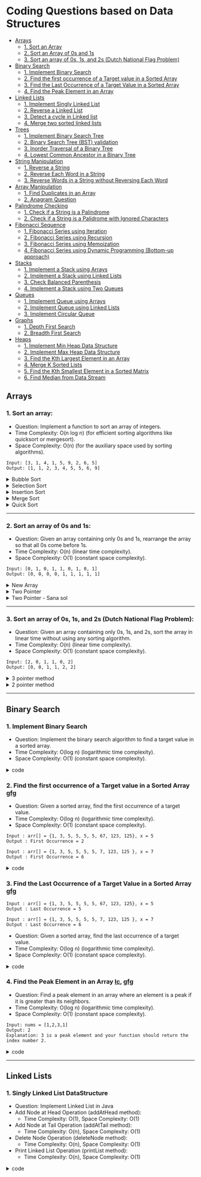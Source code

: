 # Coding Questions based on Data Structures

- [Arrays](#arrays)
  - [1. Sort an Array](#a1)
  - [2. Sort an Array of 0s and 1s](#a2)
  - [3. Sort an array of 0s, 1s, and 2s (Dutch National Flag Problem)](#a3)
- [Binary Search](#binary)
  - [1. Implement Binary Search](#b1)
  - [2. Find the first occurrence of a Target value in a Sorted Array](#b2)
  - [3. Find the Last Occurrence of a Target Value in a Sorted Array](#b3)
  - [4. Find the Peak Element in an Array](#b4)
- [Linked Lists](#linkedlists)
  - [1. Implement Singly Linked List](#l1) 
  - [2. Reverse a Linked List](#l2)
  - [3. Detect a cycle in Linked list](#l3)
  - [4. Merge two sorted linked lists](#l4)
- [Trees](#trees)
  - [1. Implement Binary Search Tree](#t1) 
  - [2. Binary Search Tree (BST) validation](#t2)
  - [3. Inorder Traversal of a Binary Tree](#t3)
  - [4. Lowest Common Ancestor in a Binary Tree](#t4)
- [String Manipulation](#stringm)
  - [1. Reverse a String](#sm1)
  - [2. Reverse Each Word in a String](#sm2)
  - [3. Reverse Words in a String without Reversing Each Word](#sm3)
- [Array Manipulation](#arraysm)
  - [1. Find Duplicates in an Array](#am1)
  - [2. Anagram Question](#am2)
- [Palindrome Checking](#palindrome)
  - [1. Check if a String is a Palindrome](#p1)
  - [2. Check if a String is a Palidrome with Ignored Characters](#p2)
- [Fibonacci Sequence](#fibonacci)
  - [1. Fibonacci Series using Iteration](#f1)
  - [2. Fibonacci Series using Recursion](#f2)
  - [3. Fibonacci Series using Memoization](#f3)
  - [4. Fibonacci Series using Dynamic Programming (Bottom-up approach)](#f4)
- [Stacks](#stacks)
  - [1. Implement a Stack using Arrays](#s1)
  - [2. Implement a Stack using Linked Lists](#s2)
  - [3. Check Balanced Parenthesis](#s3)
  - [4. Implement a Stack using Two Queues](#s4)
- [Queues](#queues)
  - [1. Implement Queue using Arrays](#q1)
  - [2. Implement Queue using Linked Lists](#q2)
  - [3. Implement Circular Queue](#q3)
- [Graphs](#graphs)
  - [1. Depth First Search](#g1)
  - [2. Breadth First Search](#g2)
- [Heaps](#heaps)
  - [1. Implement Min Heap Data Structure](#h1)
  - [2. Implement Max Heap Data Structure](#h2)
  - [3. Find the Kth Largest Element in an Array](#h3)
  - [4. Merge K Sorted Lists](#h4)
  - [5. Find the Kth Smallest Element in a Sorted Matrix](#h5)
  - [6. Find Median from Data Stream](#h6)

## Arrays <a id="arrays"></a>

### 1. Sort an array: <a id="a1"></a>

- Question: Implement a function to sort an array of integers.
- Time Complexity: O(n log n) (for efficient sorting algorithms like quicksort or mergesort).
- Space Complexity: O(n) (for the auxiliary space used by sorting algorithms).

```
Input: [3, 1, 4, 1, 5, 9, 2, 6, 5]
Output: [1, 1, 2, 3, 4, 5, 5, 6, 9]
```

<details>
<summary>Bubble Sort</summary>
<p>

<li> Time Complexity: O(n^2) (quadratic time complexity). </li>
<li> Space Complexity: O(1) (constant space complexity). </li>
  
```java
public class BubbleSort {
    public static void bubbleSort(int[] arr) {
        int n = arr.length;
        for (int i = 0; i < n - 1; i++) {
            for (int j = 0; j < n - i - 1; j++) {
                if (arr[j] > arr[j + 1]) {
                    // Swap arr[j] and arr[j + 1]
                    int temp = arr[j];
                    arr[j] = arr[j + 1];
                    arr[j + 1] = temp;
                }
            }
        }
    }

    public static void main(String[] args) {
        int[] arr = {64, 34, 25, 12, 22, 11, 90};
        bubbleSort(arr);
        for (int i : arr) {
            System.out.print(i + " "); // Output: 11 12 22 25 34 64 90
        }
    }
}


  
```
</p>
</details>

<details>
<summary>Selection Sort</summary>
<p>
- Time Complexity: O(n^2) (quadratic time complexity).
- Space Complexity: O(1) (constant space complexity).

  
```java
public class SelectionSort {
    public static void selectionSort(int[] arr) {
        int n = arr.length;
        for (int i = 0; i < n - 1; i++) {
            int minIdx = i;
            for (int j = i + 1; j < n; j++) {
                if (arr[j] < arr[minIdx]) {
                    minIdx = j;
                }
            }
            // Swap arr[minIdx] and arr[i]
            int temp = arr[minIdx];
            arr[minIdx] = arr[i];
            arr[i] = temp;
        }
    }

    public static void main(String[] args) {
        int[] arr = {64, 34, 25, 12, 22, 11, 90};
        selectionSort(arr);
        for (int i : arr) {
            System.out.print(i + " "); // Output: 11 12 22 25 34 64 90
        }
    }
}

```
</p>
</details>

<details>
<summary>Insertion Sort</summary>
<p>
- Time Complexity: O(n^2) (quadratic time complexity).
- Space Complexity: O(1) (constant space complexity).

```java
public class InsertionSort {
    public static void insertionSort(int[] arr) {
        int n = arr.length;
        for (int i = 1; i < n; i++) {
            int key = arr[i];
            int j = i - 1;
            while (j >= 0 && arr[j] > key) {
                arr[j + 1] = arr[j];
                j = j - 1;
            }
            arr[j + 1] = key;
        }
    }

    public static void main(String[] args) {
        int[] arr = {64, 34, 25, 12, 22, 11, 90};
        insertionSort(arr);
        for (int i : arr) {
            System.out.print(i + " "); // Output: 11 12 22 25 34 64 90
        }
    }
}

```

</p>
</details>

<details>
<summary>Merge Sort</summary>
<p>
- Time Complexity: O(n log n) (logarithmic time complexity).
- Space Complexity: O(n) (linear space complexity).

```java
public class MergeSort {
    public static void mergeSort(int[] arr) {
        if (arr.length < 2) return;
        int mid = arr.length / 2;
        int[] left = new int[mid];
        int[] right = new int[arr.length - mid];

        for (int i = 0; i < mid; i++) {
            left[i] = arr[i];
        }
        for (int i = mid; i < arr.length; i++) {
            right[i - mid] = arr[i];
        }

        mergeSort(left);
        mergeSort(right);
        merge(arr, left, right);
    }

    public static void merge(int[] arr, int[] left, int[] right) {
        int i = 0, j = 0, k = 0;
        while (i < left.length && j < right.length) {
            if (left[i] <= right[j]) {
                arr[k++] = left[i++];
            } else {
                arr[k++] = right[j++];
            }
        }
        while (i < left.length) {
            arr[k++] = left[i++];
        }
        while (j < right.length) {
            arr[k++] = right[j++];
        }
    }

    public static void main(String[] args) {
        int[] arr = {64, 34, 25, 12, 22, 11, 90};
        mergeSort(arr);
        for (int i : arr) {
            System.out.print(i + " "); // Output: 11 12 22 25 34 64 90
        }
    }
}


```

</p>
</details>

<details>
<summary>Quick Sort</summary>
<p>

- Time Complexity: O(n log n) on average, O(n^2) in the worst case.
- Space Complexity: O(log n) on average due to recursion stack
  
```java
public class QuickSort {
    public static void quickSort(int[] arr, int low, int high) {
        if (low < high) {
            int pi = partition(arr, low, high);
            quickSort(arr, low, pi - 1);
            quickSort(arr, pi + 1, high);
        }
    }

    public static int partition(int[] arr, int low, int high) {
        int pivot = arr[high];
        int i = (low - 1);
        for (int j = low; j < high; j++) {
            if (arr[j] <= pivot) {
                i++;
                int temp = arr[i];
                arr[i] = arr[j];
                arr[j] = temp;
            }
        }
        int temp = arr[i + 1];
        arr[i + 1] = arr[high];
        arr[high] = temp;
        return i + 1;
    }

    public static void main(String[] args) {
        int[] arr = {64, 34, 25, 12, 22, 11, 90};
        quickSort(arr, 0, arr.length - 1);
        for (int i : arr) {
            System.out.print(i + " "); // Output: 11 12 22 25 34 64 90
        }
    }
}

```
</p>
</details>

---

### 2. Sort an array of 0s and 1s: <a id="a2"></a>

- Question: Given an array containing only 0s and 1s, rearrange the array so that all 0s come before 1s.
- Time Complexity: O(n) (linear time complexity).
- Space Complexity: O(1) (constant space complexity).

```
Input: [0, 1, 0, 1, 1, 0, 1, 0, 1]
Output: [0, 0, 0, 0, 1, 1, 1, 1, 1]
```

<details>
<summary>New Array</summary>
<p>

```java
public class Main {
    public static void main(String[] args) {
        int[] arr = {1, 0, 1, 0, 1, 0, 0, 1};
        int[] rearrangedArr = rearrangeWithNewArray(arr);
        for (int num : rearrangedArr) {
            System.out.print(num + " ");
        }
    }

    public static int[] rearrangeWithNewArray(int[] arr) {
        int[] result = new int[arr.length];
        int index = 0;
        // First, add all 0s to the new array
        for (int num : arr) {
            if (num == 0) {
                result[index++] = 0;
            }
        }
        // Then, add all 1s to the new array
        for (int num : arr) {
            if (num == 1) {
                result[index++] = 1;
            }
        }
        return result;
    }
}

```
</p>
</details>

<details>
<summary>Two Pointer</summary>
<p>
  
```java
public class Main {
    public static void main(String[] args) {
        int[] arr = {1, 0, 1, 0, 1, 0, 0, 1};
        rearrangeWithTwoPointers(arr);
        for (int num : arr) {
            System.out.print(num + " ");
        }
    }

    public static void rearrangeWithTwoPointers(int[] arr) {
        int left = 0;
        int right = arr.length - 1;
        while (left < right) {
            // Move left pointer until it encounters 1
            while (arr[left] == 0 && left < right) {
                left++;
            }
            // Move right pointer until it encounters 0
            while (arr[right] == 1 && left < right) {
                right--;
            }
            // Swap 0 at left pointer with 1 at right pointer
            if (left < right) {
                arr[left++] = 0;
                arr[right--] = 1;
            }
        }
    }
}


```
</p>
</details>

<details>
<summary>Two Pointer - Sana sol</summary>
<p>

```java
class Solution {
    void segregate0and1(int[] arr, int n) {
        // code here
        int left = 0, right = arr.length - 1;
        
        while (left < right) {
            if (arr[left] == 1 && arr[right] == 0) {
                int tmp = arr[left];
                arr[left] = arr[right];
                arr[right] = tmp;
            }
            if (arr[left] == 0) {
                left++;
            }
            if (arr[right] == 1) {
                right--;
            }
        }
    }

}
```

</p>
</details>

--- 
### 3. Sort an array of 0s, 1s, and 2s (Dutch National Flag Problem): <a id="a3"></a>

- Question: Given an array containing only 0s, 1s, and 2s, sort the array in linear time without using any sorting algorithm.
- Time Complexity: O(n) (linear time complexity).
- Space Complexity: O(1) (constant space complexity).

```
Input: [2, 0, 1, 1, 0, 2]
Output: [0, 0, 1, 1, 2, 2]

```

<details>
<summary>3 pointer method</summary>
<p>

```java
public class SortColors {
    public static void sortColors(int[] nums) {
        int low = 0;
        int mid = 0, temp = 0;
        int high = nums.length - 1;

        // Iterate till all the elements are sorted
        while (mid <= high) {
            switch (a[mid]) {
                // If the element is 0
                case 0: {
                    temp = a[low];
                    a[low] = a[mid];
                    a[mid] = temp;
                    low++;
                    mid++;
                    break;
                }
                // If the element is 1
                case 1:
                    mid++;
                    break;
                // If the element is 2
                case 2: {
                    temp = a[mid];
                    a[mid] = a[high];
                    a[high] = temp;
                    high--;
                    break;
                }
            }
        }
       
    }
    
    public static void main(String[] args) {
        int[] nums = {2, 0, 1, 1, 0, 2};
        System.out.println("Original array: " + Arrays.toString(nums));
        sortColors(nums);
        System.out.println("Sorted array: " + Arrays.toString(nums));
    }
}

```

</p>
</details>


<details>
<summary>2 pointer method</summary>
<p>

```java
public class SortColors {
    public static void sortColors(int[] nums) {
       int low = 0;
        int high = nums.length - 1;
 
        for (int i = 0; i < n && i <= high;) {
            // Current element is 0
            if (arr[i] == 0) {
                swap(arr, low, i);
                low++;
                i++;
            }
            // Current element is 2
            else if (arr[i] == 2) {
                swap(arr, i, high);
                high--;
            }
            // Current element is 1
            else {
                i++;
            }
        }
    }
    
    private static void swap(int[] nums, int i, int j) {
        int temp = nums[i];
        nums[i] = nums[j];
        nums[j] = temp;
    }

    public static void main(String[] args) {
        int[] nums = {2, 0, 1, 1, 0, 2};
        System.out.println("Original array: " + Arrays.toString(nums));
        sortColors(nums);
        System.out.println("Sorted array: " + Arrays.toString(nums));
    }
}

```

</p>
</details>


---

## Binary Search <a id="binary"></a>

### 1. Implement Binary Search <a id="b1"></a>

- Question: Implement the binary search algorithm to find a target value in a sorted array.
- Time Complexity: O(log n) (logarithmic time complexity).
- Space Complexity: O(1) (constant space complexity).

<details>
<summary>code</summary>
<p>

```java
public class BinarySearch {
    public static int binarySearch(int[] nums, int target) {
        int left = 0, right = nums.length - 1;
        while (left <= right) {
            int mid = left + (right - left) / 2;
            if (nums[mid] == target) {
                return mid;
            } else if (nums[mid] < target) {
                left = mid + 1;
            } else {
                right = mid - 1;
            }
        }
        return -1; // Target not found
    }

    public static void main(String[] args) {
        int[] nums = {1, 2, 3, 4, 5, 6, 7, 8, 9, 10};
        int target = 5;
        System.out.println(binarySearch(nums, target)); // Output: 4
    }
}

```

</p>
</details>


### 2. Find the first occurrence of a Target value in a Sorted Array <a id="b2"></a> [gfg](https://www.geeksforgeeks.org/problems/find-first-and-last-occurrence-of-x0849/1)

- Question: Given a sorted array, find the first occurrence of a target value.
- Time Complexity: O(log n) (logarithmic time complexity).
- Space Complexity: O(1) (constant space complexity).

```
Input : arr[] = {1, 3, 5, 5, 5, 5, 67, 123, 125}, x = 5
Output : First Occurrence = 2

Input : arr[] = {1, 3, 5, 5, 5, 5, 7, 123, 125 }, x = 7
Output : First Occurrence = 6
```

<details>
<summary>code</summary>
<p>

```java
public class FirstOccurrenceBinarySearch {
    public static int findFirstOccurrence(int[] nums, int target) {
        int left = 0, right = nums.length - 1;
        int result = -1;
        while (left <= right) {
            int mid = left + (right - left) / 2;
            if (nums[mid] == target) {
                result = mid;
                right = mid - 1; // Continue searching in the left half
            } else if (nums[mid] < target) {
                left = mid + 1;
            } else {
                right = mid - 1;
            }
        }
        return result;
    }

    public static void main(String[] args) {
        int[] nums = {1, 2, 2, 2, 3, 4, 5};
        int target = 2;
        System.out.println(findFirstOccurrence(nums, target)); // Output: 1
    }
}

```

</p>
</details>

### 3. Find the Last Occurrence of a Target Value in a Sorted Array <a id="b3"></a> [gfg](https://www.geeksforgeeks.org/problems/find-first-and-last-occurrence-of-x0849/1)

```
Input : arr[] = {1, 3, 5, 5, 5, 5, 67, 123, 125}, x = 5
Output : Last Occurrence = 5

Input : arr[] = {1, 3, 5, 5, 5, 5, 7, 123, 125 }, x = 7
Output : Last Occurrence = 6
```

- Question: Given a sorted array, find the last occurrence of a target value.
- Time Complexity: O(log n) (logarithmic time complexity).
- Space Complexity: O(1) (constant space complexity).

<details>
<summary>code</summary>
<p>

```java
public class LastOccurrenceBinarySearch {
    public static int findLastOccurrence(int[] nums, int target) {
        int left = 0, right = nums.length - 1;
        int result = -1;
        while (left <= right) {
            int mid = left + (right - left) / 2;
            if (nums[mid] == target) {
                result = mid;
                left = mid + 1; // Continue searching in the right half
            } else if (nums[mid] < target) {
                left = mid + 1;
            } else {
                right = mid - 1;
            }
        }
        return result;
    }

    public static void main(String[] args) {
        int[] nums = {1, 2, 2, 2, 3, 4, 5};
        int target = 2;
        System.out.println(findLastOccurrence(nums, target)); // Output: 3
    }
}

```

</p>
</details>

### 4. Find the Peak Element in an Array <a id="b4"></a> [lc](https://leetcode.com/problems/find-peak-element/description/), [gfg](https://www.geeksforgeeks.org/problems/peak-element/1)

- Question: Find a peak element in an array where an element is a peak if it is greater than its neighbors.
- Time Complexity: O(log n) (logarithmic time complexity).
- Space Complexity: O(1) (constant space complexity).

```
Input: nums = [1,2,3,1]
Output: 2
Explanation: 3 is a peak element and your function should return the index number 2.
```

<details>
<summary>code</summary>
<p>

```java
public class PeakElementBinarySearch {
    public static int findPeakElement(int[] nums) {
        int left = 0, right = nums.length - 1;
        while (left < right) {
            int mid = left + (right - left) / 2;
            if (nums[mid] < nums[mid + 1]) {
                left = mid + 1;
            } else {
                right = mid;
            }
        }
        return left;
    }

    public static void main(String[] args) {
        int[] nums = {1, 2, 3, 1};
        System.out.println(findPeakElement(nums)); // Output: 2 (index of peak element 3)
    }
}

```

</p>
</details>

---
## Linked Lists <a id="linkedlists"></a>

### 1. Singly Linked List DataStructure <a id="l1"></a>

- Question: Implement Linked List in Java
- Add Node at Head Operation (addAtHead method):
  - Time Complexity: O(1), Space Complexity: O(1)
- Add Node at Tail Operation (addAtTail method):
  - Time Complexity: O(n), Space Complexity: O(1)
- Delete Node Operation (deleteNode method):
  - Time Complexity: O(n), Space Complexity: O(1)
- Print Linked List Operation (printList method):
  - Time Complexity: O(n), Space Complexity: O(1)

<details>
<summary>code</summary>
<p>

```java
class ListNode {
    int val;
    ListNode next;

    public ListNode(int val) {
        this.val = val;
        this.next = null;
    }
}

public class LinkedList {
    private ListNode head;

    public LinkedList() {
        this.head = null;
    }

    public void addAtHead(int val) {
        ListNode newNode = new ListNode(val);
        newNode.next = head;
        head = newNode;
    }

    public void addAtTail(int val) {
        ListNode newNode = new ListNode(val);
        if (head == null) {
            head = newNode;
            return;
        }
        ListNode current = head;
        while (current.next != null) {
            current = current.next;
        }
        current.next = newNode;
    }

    public void deleteNode(int val) {
        if (head == null) {
            return;
        }
        if (head.val == val) {
            head = head.next;
            return;
        }
        ListNode prev = null;
        ListNode current = head;
        while (current != null && current.val != val) {
            prev = current;
            current = current.next;
        }
        if (current != null) {
            prev.next = current.next;
        }
    }

    public void printList() {
        ListNode current = head;
        while (current != null) {
            System.out.print(current.val + " ");
            current = current.next;
        }
        System.out.println();
    }

    public static void main(String[] args) {
        LinkedList linkedList = new LinkedList();
        linkedList.addAtHead(1);
        linkedList.addAtTail(2);
        linkedList.addAtTail(3);
        linkedList.addAtTail(4);
        linkedList.printList(); // Output: 1 2 3 4
        linkedList.deleteNode(3);
        linkedList.printList(); // Output: 1 2 4
    }
}

```

### 2. Reverse a linked list: <a id="l2"></a> [gfg](https://www.geeksforgeeks.org/problems/reverse-a-linked-list/1), [lc](https://leetcode.com/problems/reverse-linked-list/)

- Question: Implement a function to reverse a singly linked list.
- Time Complexity: O(n) (linear time complexity).
- Space Complexity: O(1) (constant space complexity).

```
Original linked list:
1 2 3 4 5 
Reversed linked list:
5 4 3 2 1 
```

<details>
<summary>code</summary>
<p>

```java
class ListNode {
    int val;
    ListNode next;
    
    ListNode(int val) {
        this.val = val;
    }
}

public class ReverseLinkedList {
    public static ListNode reverseList(ListNode head) {
        ListNode prev = null;
        ListNode current = head;
        
        while (current != null) {
            ListNode nextTemp = current.next;
            current.next = prev;
            prev = current;
            current = nextTemp;
        }
        
        return prev;
    }

    public static void main(String[] args) {
        // Create a sample linked list: 1 -> 2 -> 3 -> 4 -> 5
        ListNode head = new ListNode(1);
        head.next = new ListNode(2);
        head.next.next = new ListNode(3);
        head.next.next.next = new ListNode(4);
        head.next.next.next.next = new ListNode(5);
        
        System.out.println("Original linked list:");
        printList(head);
        
        ListNode reversedHead = reverseList(head);
        
        System.out.println("Reversed linked list:");
        printList(reversedHead);
    }
    
    public static void printList(ListNode head) {
        ListNode current = head;
        while (current != null) {
            System.out.print(current.val + " ");
            current = current.next;
        }
        System.out.println();
    }
}

```

</p>
</details>

---
### 3. Detect a cycle in a linked list: <a id="l3"></a>

- Question: Write a function to detect if a linked list contains a cycle.
- Time Complexity: O(n) (linear time complexity).
- Space Complexity: O(1) (constant space complexity).

```
Input:
N = 3
value[] = {1,3,4}
x(position at which tail is connected) = 2
Output: True
Explanation: In above test case N = 3. The linked list with nodes N = 3 is given. Then value of x=2 is given which means last node is connected with xth
node of linked list. Therefore, there exists a loop.
```

<details>
<summary>Floyd's Tortoise and Hare</summary>
<p>

```java
class ListNode {
    int val;
    ListNode next;
    
    ListNode(int val) {
        this.val = val;
    }
}

public class LinkedListCycle {
    public static boolean hasCycle(ListNode head) {
        if (head == null || head.next == null) {
            return false; // Empty or single-node list cannot have a cycle
        }
        
        ListNode slow = head;
        ListNode fast = head.next;
        
        while (slow != fast) {
            if (fast == null || fast.next == null) {
                return false; // Reached end of list, no cycle
            }
            slow = slow.next; // Move slow pointer by one step
            fast = fast.next.next; // Move fast pointer by two steps
        }
        
        return true; // Fast and slow pointers meet, indicating a cycle
    }

    public static void main(String[] args) {
        // Create a sample linked list with a cycle: 1 -> 2 -> 3 -> 4 -> 5 -> 2 (cycle)
        ListNode head = new ListNode(1);
        head.next = new ListNode(2);
        head.next.next = new ListNode(3);
        head.next.next.next = new ListNode(4);
        head.next.next.next.next = new ListNode(5);
        head.next.next.next.next.next = head.next; // Create cycle
        
        System.out.println("Does the linked list contain a cycle? " + hasCycle(head));
    }
}

```

</p>
</details>

--- 
### 4. Merge two sorted linked lists: <a id="l4"></a>

- Question: Given two sorted linked lists, merge them into a single sorted linked list.
- Time Complexity: O(n + m) where n and m are the lengths of the two linked lists.
- Space Complexity: O(1) (constant space complexity).

<details>
<summary>code</summary>
<p>

```java
class ListNode {
    int val;
    ListNode next;
    
    ListNode(int val) {
        this.val = val;
    }
}

public class MergeSortedLinkedLists {
    public static ListNode mergeTwoLists(ListNode l1, ListNode l2) {
        // Dummy node to serve as the head of the merged list
        ListNode dummy = new ListNode(-1);
        ListNode current = dummy;
        
        // Traverse both lists and compare their values
        while (l1 != null && l2 != null) {
            if (l1.val <= l2.val) {
                current.next = l1; // Link current to l1
                l1 = l1.next; // Move l1 to the next node
            } else {
                current.next = l2; // Link current to l2
                l2 = l2.next; // Move l2 to the next node
            }
            current = current.next; // Move current to the next node
        }
        
        // Append the remaining nodes of l1 or l2 (if any) to the merged list
        current.next = (l1 != null) ? l1 : l2;
        
        return dummy.next; // Return the head of the merged list (excluding the dummy node)
    }

    public static void main(String[] args) {
        // Create two sorted linked lists: 1 -> 2 -> 4 and 1 -> 3 -> 4
        ListNode l1 = new ListNode(1);
        l1.next = new ListNode(2);
        l1.next.next = new ListNode(4);
        
        ListNode l2 = new ListNode(1);
        l2.next = new ListNode(3);
        l2.next.next = new ListNode(4);
        
        System.out.println("Merged sorted linked list:");
        printList(mergeTwoLists(l1, l2));
    }
    
    public static void printList(ListNode head) {
        ListNode current = head;
        while (current != null) {
            System.out.print(current.val + " ");
            current = current.next;
        }
        System.out.println();
    }
}

```

</p>
</details>

---
## Trees <a id="trees"></a>

### 1. Implement a Binary Search Tree <a id="t1"></a>

- Question: Implement a Binary Search Tree
- Insert Operation:
  - Time Complexity: O(h), where h is the height of the tree. In the worst case, it can be O(n) for a skewed tree.
  - Space Complexity: O(1)
- Search Operation:
  - Time Complexity: O(h), where h is the height of the tree.
  - Space Complexity: O(1)
- Inorder Traversal (or any other traversal):
  - Time Complexity: O(n), where n is the number of nodes in the tree.
  - Space Complexity: O(h), where h is the height of the tree (space complexity due to recursive function calls).
- Delete Operation:
  - Time Complexity: O(h), where h is the height of the tree.
  - Space Complexity: O(1)

<details>
<summary>code</summary>
<p>

```java
class TreeNode {
    int val;
    TreeNode left;
    TreeNode right;

    public TreeNode(int val) {
        this.val = val;
        this.left = null;
        this.right = null;
    }
}

public class BinarySearchTree {
    private TreeNode root;

    public BinarySearchTree() {
        this.root = null;
    }

    public void insert(int val) {
        root = insertRecursive(root, val);
    }

    private TreeNode insertRecursive(TreeNode root, int val) {
        if (root == null) {
            root = new TreeNode(val);
            return root;
        }
        if (val < root.val) {
            root.left = insertRecursive(root.left, val);
        } else if (val > root.val) {
            root.right = insertRecursive(root.right, val);
        }
        return root;
    }

    public boolean search(int val) {
        return searchRecursive(root, val);
    }

    private boolean searchRecursive(TreeNode root, int val) {
        if (root == null) {
            return false;
        }
        if (val == root.val) {
            return true;
        }
        if (val < root.val) {
            return searchRecursive(root.left, val);
        }
        return searchRecursive(root.right, val);
    }

    public void inorder() {
        inorderRecursive(root);
    }

    private void inorderRecursive(TreeNode root) {
        if (root != null) {
            inorderRecursive(root.left);
            System.out.print(root.val + " ");
            inorderRecursive(root.right);
        }
    }

    public void delete(int val) {
        root = deleteRecursive(root, val);
    }

    private TreeNode deleteRecursive(TreeNode root, int val) {
        if (root == null) {
            return root;
        }
        if (val < root.val) {
            root.left = deleteRecursive(root.left, val);
        } else if (val > root.val) {
            root.right = deleteRecursive(root.right, val);
        } else {
            if (root.left == null) {
                return root.right;
            } else if (root.right == null) {
                return root.left;
            }
            root.val = findMin(root.right);
            root.right = deleteRecursive(root.right, root.val);
        }
        return root;
    }

    private int findMin(TreeNode root) {
        int minVal = root.val;
        while (root.left != null) {
            minVal = root.left.val;
            root = root.left;
        }
        return minVal;
    }

    public static void main(String[] args) {
        BinarySearchTree bst = new BinarySearchTree();
        bst.insert(8);
        bst.insert(3);
        bst.insert(10);
        bst.insert(1);
        bst.insert(6);
        bst.insert(4);
        bst.insert(7);
        bst.insert(14);
        bst.insert(13);

        System.out.println("Inorder traversal:");
        bst.inorder(); // Output: 1 3 4 6 7 8 10 13 14

        System.out.println("\nSearch 6: " + bst.search(6)); // Output: true
        System.out.println("Search 11: " + bst.search(11)); // Output: false

        bst.delete(3);
        System.out.println("\nInorder traversal after deleting 3:");
        bst.inorder(); // Output: 1 4 6 7 8 10 13 14
    }
}

```

</p>
</details>

### 2. Binary Search Tree (BST) validation: <a id="t2"></a>

- Question: Write a function to determine if a binary tree is a valid binary search tree.
- Time Complexity: O(n) (linear time complexity where n is the number of nodes in the tree).
- Space Complexity: O(h) where h is the height of the tree (space complexity due to recursion).

<details>
<summary>code</summary>
<p>

```java
class TreeNode {
    int val;
    TreeNode left;
    TreeNode right;
    
    TreeNode(int val) {
        this.val = val;
    }
}

public class ValidateBinarySearchTree {
    public static boolean isValidBST(TreeNode root) {
        return isValidBST(root, null, null);
    }
    
    private static boolean isValidBST(TreeNode node, Integer min, Integer max) {
        // Base case: an empty tree is a valid BST
        if (node == null) {
            return true;
        }
        
        // Check if the current node's value is within the valid range
        if ((min != null && node.val <= min) || (max != null && node.val >= max)) {
            return false;
        }
        
        // Recursively check the left and right subtrees with updated range constraints
        return isValidBST(node.left, min, node.val) && isValidBST(node.right, node.val, max);
    }

    public static void main(String[] args) {
        // Example 1: [2,1,3]
        TreeNode root1 = new TreeNode(2);
        root1.left = new TreeNode(1);
        root1.right = new TreeNode(3);
        System.out.println("Is the binary tree valid BST? " + isValidBST(root1)); // Output: true
        
        // Example 2: [5,1,4,null,null,3,6]
        TreeNode root2 = new TreeNode(5);
        root2.left = new TreeNode(1);
        root2.right = new TreeNode(4);
        root2.right.left = new TreeNode(3);
        root2.right.right = new TreeNode(6);
        System.out.println("Is the binary tree valid BST? " + isValidBST(root2)); // Output: false
    }
}

```

</p>
</details>

---
### 3. Inorder Traversal of a Binary Tree: <a id="t3"></a>

- Question: Implement an inorder traversal of a binary tree (recursive or iterative).
- Time Complexity: O(n) (linear time complexity where n is the number of nodes in the tree).
- Space Complexity: O(h) where h is the height of the tree (space complexity due to recursion or stack space in the iterative approach).

<details>
<summary>Recursive</summary>
<p>

```java
class TreeNode {
    int val;
    TreeNode left;
    TreeNode right;
    
    TreeNode(int val) {
        this.val = val;
    }
}

public class InorderTraversal {
    public static void inorderTraversalRecursive(TreeNode root) {
        if (root == null) {
            return;
        }
        inorderTraversalRecursive(root.left); // Traverse left subtree
        System.out.print(root.val + " "); // Visit current node
        inorderTraversalRecursive(root.right); // Traverse right subtree
    }

    public static void main(String[] args) {
        // Example: [1,null,2,3]
        TreeNode root = new TreeNode(1);
        root.right = new TreeNode(2);
        root.right.left = new TreeNode(3);
        
        System.out.println("Inorder traversal (recursive):");
        inorderTraversalRecursive(root); // Output: 1 3 2
    }
}

```

</p>
</details>

<details>
<summary>Iterative</summary>
<p>

```java
import java.util.Stack;

class TreeNode {
    int val;
    TreeNode left;
    TreeNode right;
    
    TreeNode(int val) {
        this.val = val;
    }
}

public class InorderTraversal {
    public static void inorderTraversalIterative(TreeNode root) {
        if (root == null) {
            return;
        }
        Stack<TreeNode> stack = new Stack<>();
        TreeNode current = root;
        while (current != null || !stack.isEmpty()) {
            // Traverse left subtree and push nodes onto the stack
            while (current != null) {
                stack.push(current);
                current = current.left;
            }
            // Visit the top node and move to its right subtree
            current = stack.pop();
            System.out.print(current.val + " ");
            current = current.right;
        }
    }

    public static void main(String[] args) {
        // Example: [1,null,2,3]
        TreeNode root = new TreeNode(1);
        root.right = new TreeNode(2);
        root.right.left = new TreeNode(3);
        
        System.out.println("Inorder traversal (iterative):");
        inorderTraversalIterative(root); // Output: 1 3 2
    }
}

```

</p>
</details>

---
### 4. Lowest Common Ancestor in a Binary Tree: <a id="t4"></a>

- Question: Given a binary tree, find the lowest common ancestor of two given nodes in the tree.
- Time Complexity: O(n) (linear time complexity where n is the number of nodes in the tree).
- Space Complexity: O(h) where h is the height of the tree (space complexity due to recursion).

```
Input : binary tree: [3,5,1,6,2,0,8,null,null,7,4]
Output : Lowest common ancestor of nodes 5 and 1 is: 3

```

<details>
<summary>code</summary>
<p>

```java
class TreeNode {
    int val;
    TreeNode left;
    TreeNode right;

    TreeNode(int val) {
        this.val = val;
    }
}

public class LowestCommonAncestor {
    public static TreeNode lowestCommonAncestor(TreeNode root, TreeNode p, TreeNode q) {
        if (root == null || root == p || root == q) {
            return root;
        }

        // Recursively search for the LCA in the left and right subtrees
        TreeNode leftLCA = lowestCommonAncestor(root.left, p, q);
        TreeNode rightLCA = lowestCommonAncestor(root.right, p, q);

        // If both nodes are found in different subtrees, the current root is the LCA
        if (leftLCA != null && rightLCA != null) {
            return root;
        }

        // If one node is found, return it (to propagate the LCA upwards)
        return (leftLCA != null) ? leftLCA : rightLCA;
    }

    public static void main(String[] args) {
        // Example binary tree: [3,5,1,6,2,0,8,null,null,7,4]
        TreeNode root = new TreeNode(3);
        root.left = new TreeNode(5);
        root.right = new TreeNode(1);
        root.left.left = new TreeNode(6);
        root.left.right = new TreeNode(2);
        root.right.left = new TreeNode(0);
        root.right.right = new TreeNode(8);
        root.left.right.left = new TreeNode(7);
        root.left.right.right = new TreeNode(4);

        TreeNode p = root.left;
        TreeNode q = root.right;

        TreeNode lca = lowestCommonAncestor(root, p, q);
        System.out.println("Lowest common ancestor of nodes " + p.val + " and " + q.val + " is: " + lca.val);
    }
}

```

</p>
</details>

---
## String Manipulation <a id="stringm"></a>

### 1. Reverse a String: <a id="sm1"></a>

- Question: Implement a function to reverse a given string.
- Time Complexity: O(n) (linear time complexity).
- Space Complexity: O(1) (constant space complexity).

- [Gfg article](https://www.geeksforgeeks.org/reverse-a-string-in-java/), [String vs StringBuffer vs String Builder](https://www.geeksforgeeks.org/string-vs-stringbuilder-vs-stringbuffer-in-java/)

- Objects of String are immutable.
- String class in Java does not have reverse() method, however, the StringBuilder class has built-in reverse() method.
- StringBuilder class do not have toCharArray() method, while String class does have toCharArray() method.

```
Input : Hello, World!
Output : !dlroW ,olleH
```

<details>
<summary>Brute Force with <code>String</code></summary>
<p>

```java
public class ReverseString {

    public static String reverseStringBruteForce(String s) {
        String reversed = "";
        for (int i = s.length() - 1; i >= 0; i--) {
            reversed += s.charAt(i);
        }
        return reversed;
    }

    public static void main(String[] args) {
        String inputString = "Hello, World!";
        System.out.println("Original String: " + inputString);
        System.out.println("Reversed String (Brute Force): " + reverseStringBruteForce(inputString));
    }
}
```
</p>
</details>

<details>
<summary>Two pointer - swap characters</summary>
<p>

```java
public class ReverseString {

    public static String reverseStringEfficient(String s) {
        char[] charArray = s.toCharArray();
        int left = 0;
        int right = charArray.length - 1;
        while (left < right) {
            char temp = charArray[left];
            charArray[left] = charArray[right];
            charArray[right] = temp;
            left++;
            right--;
        }
        return new String(charArray);
    }

    public static void main(String[] args) {
        String inputString = "Hello, World!";
        System.out.println("Original String: " + inputString);
        System.out.println("Reversed String (Efficient): " + reverseStringEfficient(inputString));
    }
}

```
</p>
</details>

<details>
<summary>using String Builder</summary>
<p>

```java
public class ReverseString {

    public static String reverseStringBruteForce(String s) {
        StringBuilder reversed = new StringBuilder();
        for (int i = s.length() - 1; i >= 0; i--) {
            reversed.append(s.charAt(i));
        }
        return reversed.toString();
    }

    public static void main(String[] args) {
        String inputString = "Hello, World!";
        System.out.println("Original String: " + inputString);
        System.out.println("Reversed String (Brute Force): " + reverseStringBruteForce(inputString));
    }
}

```

</p>
</details>

---

### 2. Reverse Each Word in a String: <a id="sm2"></a>

- Question: Given a string, reverse each word in the string while maintaining the order of words.
- Time Complexity: O(n) (linear time complexity).
- Space Complexity: O(n) (where n is the length of the string).
```
Input: s = "Let's take LeetCode contest"
Output: "s'teL ekat edoCteeL tsetnoc"
```

<details>
<summary>using reverseString (2 pointer) and string nuilder</summary>
<p>

```java
public class ReverseWords {
    public static String reverseString(String s) {
        char[] charArray = s.toCharArray();
        int left = 0;
        int right = charArray.length - 1;
        while (left < right) {
            char temp = charArray[left];
            charArray[left] = charArray[right];
            charArray[right] = temp;
            left++;
            right--;
        }
        return new String(charArray);
    }

    public static String reverseWords(String s) {
        String[] words = s.split(" "); // Split the string into words
        StringBuilder reversedString = new StringBuilder();
        for (String word : words) {
            // Reverse each word and append to the result string
            reversedString.append(reverseString(word)).append(" ");
        }
        return reversedString.toString().trim(); // Trim trailing space and return
    }

    public static void main(String[] args) {
        String s = "Let's take LeetCode contest";
        System.out.println("Original string: " + s);
        System.out.println("Reversed string: " + reverseWords(s)); // Output: "s'teL ekat edoCteeL tsetnoc"
    }
}

```

</p>
</details>

---
### 3. Reverse Words in a String Without Reversing Each Word: <a id="sm3"></a>

- Question: Reverse the order of words in a string without reversing each word individually.
- Time Complexity: O(n) (linear time complexity).
- Space Complexity: O(n) (where n is the length of the string).

```
Input: s = "the sky is blue"
Output: "blue is sky the"
```

<details>
<summary>code</summary>
<p>

```java
public class ReverseWordsInString {
    public static String reverseWords(String s) {
        StringBuilder reversedString = new StringBuilder();
        int end = s.length();

        for (int i = s.length() - 1; i >= 0; i--) {
            if (s.charAt(i) == ' ') {
                // Found a space, append the word
                reversedString.append(s.substring(i + 1, end)).append(" ");
                // Move the end pointer to the beginning of the current word
                end = i;
            }
        }

        // Append the first word
        reversedString.append(s.substring(0, end));

        return reversedString.toString();
    }

    public static void main(String[] args) {
        String s = "the sky is blue";
        System.out.println("Input: " + s);
        System.out.println("Output: " + reverseWords(s));
    }
}

```
</p>
</details>

---
## Array Manipulation <a id="arraysm"></a>

### 1. Find Duplicates in an Array: <a id="am1"></a>

- Question: Given an array of integers where each integer appears twice except for one, find the element that appears only once.
- Time Complexity: O(n) (linear time complexity).
- Space Complexity: O(1) (constant space complexity) for XOR and O(n) using HashSet.

<details>
<summary>using XOR</summary>
<p>

```java
public class SingleNumber {
    public static int findSingleNumber(int[] nums) {
        int result = 0;
        for (int num : nums) {
            result ^= num; // XOR operation cancels out duplicate occurrences, leaving only the single number
        }
        return result;
    }

    public static void main(String[] args) {
        int[] nums = {4, 1, 2, 1, 2};
        System.out.println("The single number is: " + findSingleNumber(nums)); // Output: 4
    }
}

```
</p>
</details>

<details>
<summary>using HashSet</summary>
<p>
  
```java
import java.util.HashSet;

public class SingleNumber {
    public static int findSingleNumber(int[] nums) {
        HashSet<Integer> set = new HashSet<>();
        for (int num : nums) {
            if (!set.add(num)) {
                // If the number is already present, remove it
                set.remove(num);
            }
        }
        // After iterating through the array, the set should contain only the single number
        return set.iterator().next();
    }

    public static void main(String[] args) {
        int[] nums = {4, 1, 2, 1, 2};
        System.out.println("The single number is: " + findSingleNumber(nums)); // Output: 4
    }
}

```
</p>
</details>

---
### 2. Anagram Question: <a id="am2"></a>

- Question: Given two strings, determine if they are anagrams of each other (contain the same characters with the same frequencies).
- Time Complexity: O(n) (linear time complexity).
- Space Complexity: O(1) (constant space complexity) assuming constant character set (e.g., ASCII).

<details>
<summary>using array</summary>
<p>

```java
public class Anagram {
    public static boolean areAnagrams(String s1, String s2) {
        if (s1 == null || s2 == null || s1.length() != s2.length()) {
            return false; // If either string is null or their lengths are different, they cannot be anagrams
        }
        int[] charCount = new int[256]; // Assuming ASCII character set
        for (char c : s1.toCharArray()) {
            charCount[c]++;
        }
        for (char c : s2.toCharArray()) {
            if (charCount[c] == 0) {
                return false; // If character frequency in s2 is higher than in s1, they cannot be anagrams
            }
            charCount[c]--;
        }
        return true; // If all character frequencies match, they are anagrams
    }

    public static void main(String[] args) {
        String s1 = "listen";
        String s2 = "silent";
        
        System.out.println("Are \"" + s1 + "\" and \"" + s2 + "\" anagrams? " + areAnagrams(s1, s2)); // true
    }
}

```

</p>
</details>

<details>
<summary>using hashmap</summary>
<p>

```java
import java.util.HashMap;

public class Anagram {
    public static boolean areAnagrams(String s1, String s2) {
        if (s1 == null || s2 == null || s1.length() != s2.length()) {
            return false; // If either string is null or their lengths are different, they cannot be anagrams
        }
        HashMap<Character, Integer> charCount = new HashMap<>();
        
        // Count characters in s1
        for (char c : s1.toCharArray()) {
            charCount.put(c, charCount.getOrDefault(c, 0) + 1);
        }
        
        // Compare characters in s2 with the counts in the map
        for (char c : s2.toCharArray()) {
            if (!charCount.containsKey(c)) {
                return false; // If a character in s2 is not present in the map, they cannot be anagrams
            }
            int count = charCount.get(c);
            if (count == 0) {
                return false; // If the count for a character in s2 is already 0, they cannot be anagrams
            }
            charCount.put(c, count - 1);
        }
        
        return true; // If all characters in s2 match with counts in the map, they are anagrams
    }

    public static void main(String[] args) {
        String s1 = "listen";
        String s2 = "silent";
        
        System.out.println("Are \"" + s1 + "\" and \"" + s2 + "\" anagrams? " + areAnagrams(s1, s2)); // true
    }
}

```
</p>
</details>

--- 

## Palindrome Checking <a id="palindrome"></a>

### 1. Check if a String is a Palindrome: <a id="p1"></a>

- Question: Determine if a given string is a palindrome (reads the same forwards and backwards).
- Time Complexity: O(n) (linear time complexity).
- Space Complexity: O(1) (constant space complexity).

<details>
<summary>code</summary>
<p>

```java
public class Palindrome {
    public static boolean isPalindrome(String str) {
        if (str == null || str.isEmpty()) {
            return true; // An empty string or null string is considered a palindrome
        }
        int left = 0;
        int right = str.length() - 1;
        while (left < right) {
            if (str.charAt(left) != str.charAt(right)) {
                return false;
            }
            left++;
            right--;
        }
        return true; // If the loop completes without returning false, the string is a palindrome
    }

    public static void main(String[] args) {
        String str1 = "racecar";
        String str2 = "hello";
        
        System.out.println("Is \"" + str1 + "\" a palindrome? " + isPalindrome(str1)); // true
        System.out.println("Is \"" + str2 + "\" a palindrome? " + isPalindrome(str2)); // false
    }
}

```

</p>
</details>

---
### 2. Check if a String is a Palindrome with Ignored Characters: <a id="p2"></a>

- Question: Determine if a given string is a palindrome after ignoring non-alphanumeric characters and considering case insensitivity.
- Time Complexity: O(n) (linear time complexity).
- Space Complexity: O(1) (constant space complexity).

<details>
<summary>code</summary>
<p>

```java
public class Palindrome {
    public static boolean isPalindrome(String str) {
        if (str == null || str.isEmpty()) {
            return true; // An empty string or null string is considered a palindrome
        }
        int left = 0;
        int right = str.length() - 1;
        while (left < right) {
            char leftChar = Character.toLowerCase(str.charAt(left));
            char rightChar = Character.toLowerCase(str.charAt(right));
            if (!Character.isLetterOrDigit(leftChar)) {
                left++;
            } else if (!Character.isLetterOrDigit(rightChar)) {
                right--;
            } else if (leftChar != rightChar) {
                return false;
            } else {
                left++;
                right--;
            }
        }
        return true; // If the loop completes without returning false, the string is a palindrome
    }

    public static void main(String[] args) {
        String str1 = "A man, a plan, a canal, Panama";
        String str2 = "race a car";
        
        System.out.println("Is \"" + str1 + "\" a palindrome? " + isPalindrome(str1)); // true
        System.out.println("Is \"" + str2 + "\" a palindrome? " + isPalindrome(str2)); // false
    }
}

```

</p>
</details>

---
 
## Fibonacci Sequence <a id="fibonacci"></a>

### 1. Fibonacci Series using Iteration: <a id="f1"></a>

- Question: Write an iterative function to generate the nth Fibonacci number.
- Time Complexity: O(n) (linear time complexity).
- Space Complexity: O(1) (constant space complexity).

<details>
<summary>using iterative method</summary>
<p>

```java
public class FibonacciIterative {
    public static int generateFibonacci(int n) {
        if (n <= 1) {
            return n; // Base case: Fibonacci(0) = 0, Fibonacci(1) = 1
        }
        int fib1 = 0;
        int fib2 = 1;
        int fib = 0;
        for (int i = 2; i <= n; i++) {
            fib = fib1 + fib2;
            fib1 = fib2;
            fib2 = fib;
        }
        return fib;
    }

    public static void main(String[] args) {
        int n = 10;
        System.out.println("Fibonacci(" + n + ") = " + generateFibonacci(n)); // Fibonacci(10) = 55
    }
}

```

</p>
</details>

---
### 2. Fibonacci Series using Recursion: <a id="f2"></a>

- Question: Write a recursive function to generate the nth Fibonacci number.
- Time Complexity: O(2^n) (exponential time complexity).
- Space Complexity: O(n) (space complexity due to recursion stack).

<details>
<summary>using recursion</summary>
<p>

```java
public class FibonacciRecursive {
    public static int generateFibonacci(int n) {
        if (n <= 1) {
            return n; // Base case: Fibonacci(0) = 0, Fibonacci(1) = 1
        }
        return generateFibonacci(n - 1) + generateFibonacci(n - 2); // Recursive call
    }

    public static void main(String[] args) {
        int n = 10;
        System.out.println("Fibonacci(" + n + ") = " + generateFibonacci(n)); // Fibonacci(10) = 55
    }
}

```

</p>
</details>

---
### 3. Fibonacci Series using Memoization: <a id="f3"></a>

- Question: Write a recursive function with memoization to generate the nth Fibonacci number.
- Time Complexity: O(n) (linear time complexity).
- Space Complexity: O(n) (space complexity due to memoization table).

<details>
<summary>using hashmap</summary>
<p>

```java
import java.util.HashMap;

public class FibonacciWithMemoization {
    private static HashMap<Integer, Integer> memo = new HashMap<>();

    public static int generateFibonacci(int n) {
        if (n <= 1) {
            return n; // Base case: Fibonacci(0) = 0, Fibonacci(1) = 1
        }
        if (memo.containsKey(n)) {
            return memo.get(n); // Return memoized value if already computed
        }
        int fib = generateFibonacci(n - 1) + generateFibonacci(n - 2);
        memo.put(n, fib); // Memoize the computed Fibonacci number
        return fib;
    }

    public static void main(String[] args) {
        int n = 10;
        System.out.println("Fibonacci(" + n + ") = " + generateFibonacci(n)); // Fibonacci(10) = 55
    }
}

```

</p>

</details>

---
### 4. Fibonacci Series using Dynamic Programming (Bottom-up approach): <a id="f4"></a>

- Question: Write a function to generate the nth Fibonacci number using dynamic programming (bottom-up approach).
- Time Complexity: O(n) (linear time complexity).
- Space Complexity: O(n) (space complexity due to storing previous results).

<details>
<summary>code</summary>
<p>

```java
public class Fibonacci {
    public static int generateFibonacci(int n) {
        if (n <= 1) {
            return n; // Base case: Fibonacci(0) = 0, Fibonacci(1) = 1
        }
        int[] fib = new int[n + 1];
        fib[0] = 0;
        fib[1] = 1;
        for (int i = 2; i <= n; i++) {
            fib[i] = fib[i - 1] + fib[i - 2]; // Dynamic programming: Fibonacci(i) = Fibonacci(i-1) + Fibonacci(i-2)
        }
        return fib[n];
    }

    public static void main(String[] args) {
        int n = 10;
        System.out.println("Fibonacci(" + n + ") = " + generateFibonacci(n)); // Fibonacci(10) = 55
    }
}

```

</p>
</details>

---
## Stacks <a id="stacks"></a>

### 1. Implement a Stack using Arrays: <a id="s1"></a>

- Question: Implement a stack data structure using arrays and support operations like push, pop, and peek.
- Time Complexity: O(1) for push, pop, and peek operations.
- Space Complexity: O(n) where n is the maximum capacity of the stack.

<details>
<summary>code</summary>
<p>

```java
public class Stack {
    private int[] array;
    private int top; // Index of the top element
    private int capacity; // Maximum capacity of the stack

    public Stack(int capacity) {
        this.capacity = capacity;
        this.array = new int[capacity];
        this.top = -1; // Stack is initially empty
    }

    // Push operation
    public void push(int data) {
        if (isFull()) {
            System.out.println("Stack is full. Cannot push.");
            return;
        }
        array[++top] = data;
    }

    // Pop operation
    public int pop() {
        if (isEmpty()) {
            System.out.println("Stack is empty. Cannot pop.");
            return -1;
        }
        return array[top--];
    }

    // Peek operation
    public int peek() {
        if (isEmpty()) {
            System.out.println("Stack is empty. Cannot peek.");
            return -1;
        }
        return array[top];
    }

    // Check if the stack is empty
    public boolean isEmpty() {
        return top == -1;
    }

    // Check if the stack is full
    public boolean isFull() {
        return top == capacity - 1;
    }

    public static void main(String[] args) {
        Stack stack = new Stack(5);

        stack.push(1);
        stack.push(2);
        stack.push(3);

        System.out.println("Top element: " + stack.peek()); // 3
        System.out.println("Popped element: " + stack.pop()); // 3
        System.out.println("Top element after pop: " + stack.peek()); // 2
    }
}


```
</p>
</details>

---
### 2. Implement a Stack using Linked Lists: <a id="s2"></a>

- Question: Implement a stack data structure using a linked list and support operations like push, pop, and peek.
- Time Complexity: O(1) for push, pop, and peek operations.
- Space Complexity: O(n) where n is the number of elements in the stack.

<details>
<summary>code</summary>
<p>

```java
class Node {
    int data;
    Node next;

    public Node(int data) {
        this.data = data;
        this.next = null;
    }
}

public class Stack {
    private Node top; // Top of the stack

    // Push operation
    public void push(int data) {
        Node newNode = new Node(data);
        newNode.next = top;
        top = newNode;
    }

    // Pop operation
    public int pop() {
        if (isEmpty()) {
            System.out.println("Stack is empty. Cannot pop.");
            return -1;
        }
        int data = top.data;
        top = top.next;
        return data;
    }

    // Peek operation
    public int peek() {
        if (isEmpty()) {
            System.out.println("Stack is empty. Cannot peek.");
            return -1;
        }
        return top.data;
    }

    // Check if the stack is empty
    public boolean isEmpty() {
        return top == null;
    }

    public static void main(String[] args) {
        Stack stack = new Stack();

        stack.push(1);
        stack.push(2);
        stack.push(3);

        System.out.println("Top element: " + stack.peek()); // 3
        System.out.println("Popped element: " + stack.pop()); // 3
        System.out.println("Top element after pop: " + stack.peek()); // 2
    }
}

```
</p>
</details>

---
### 3. Check Balanced Parentheses: <a id="s3"></a>

- Question: Given a string containing only parentheses, brackets, and braces, determine if the brackets are balanced.
- Time Complexity: O(n) (linear time complexity).
- Space Complexity: O(n) (space complexity due to the stack).

<details>
<summary>code</summary>
<p>

```java
import java.util.Stack;

public class BalancedBrackets {
    public static boolean isBalanced(String str) {
        Stack<Character> stack = new Stack<>();
        for (char c : str.toCharArray()) {
            if (c == '(' || c == '[' || c == '{') {
                stack.push(c);
            } else if (c == ')' || c == ']' || c == '}') {
                if (stack.isEmpty()) {
                    return false; // Closing bracket with no corresponding opening bracket
                }
                char top = stack.pop();
                if ((c == ')' && top != '(') || (c == ']' && top != '[') || (c == '}' && top != '{')) {
                    return false; // Mismatched brackets
                }
            }
        }
        return stack.isEmpty(); // Stack should be empty for balanced brackets
    }

    public static void main(String[] args) {
        String str1 = "{[()]}";
        String str2 = "{[()]";
        String str3 = "{[(])}";
        String str4 = "{[}";
        
        System.out.println("String 1 is balanced: " + isBalanced(str1));
        System.out.println("String 2 is balanced: " + isBalanced(str2));
        System.out.println("String 3 is balanced: " + isBalanced(str3));
        System.out.println("String 4 is balanced: " + isBalanced(str4));
    }
}

```
</p>
</details>

---
### 4. Implement a Stack using Two Queues: <a id="s4"></a>

- Question: Implement a stack data structure using two queues and support operations like push, pop, and peek.
- Time Complexity: O(1) for push operation, O(n) for pop operation (where n is the number of elements in the stack).
- Space Complexity: O(n) where n is the number of elements in the stack.

<details>
<summary>code</summary>
<p>

```java
import java.util.LinkedList;
import java.util.Queue;

public class StackWithQueues {
    private Queue<Integer> queue1;
    private Queue<Integer> queue2;

    public StackWithQueues() {
        queue1 = new LinkedList<>();
        queue2 = new LinkedList<>();
    }

    // Push operation
    public void push(int item) {
        queue1.offer(item);
    }

    // Pop operation
    public int pop() {
        if (isEmpty()) {
            System.out.println("Stack is empty. Cannot pop.");
            return -1;
        }
        // Move all elements except the last one to queue2
        while (queue1.size() > 1) {
            queue2.offer(queue1.poll());
        }
        int poppedItem = queue1.poll(); // Last element remaining in queue1 is the one to be popped
        // Swap queue1 and queue2 references
        Queue<Integer> temp = queue1;
        queue1 = queue2;
        queue2 = temp;
        return poppedItem;
    }

    // Peek operation
    public int peek() {
        if (isEmpty()) {
            System.out.println("Stack is empty. Cannot peek.");
            return -1;
        }
        int peekedItem = -1;
        while (!queue1.isEmpty()) {
            peekedItem = queue1.poll();
            queue2.offer(peekedItem);
        }
        // Swap queue1 and queue2 references
        Queue<Integer> temp = queue1;
        queue1 = queue2;
        queue2 = temp;
        return peekedItem;
    }

    // Check if the stack is empty
    public boolean isEmpty() {
        return queue1.isEmpty();
    }
}

```
</p>
</details>

--- 

## Queues <a id="queues"></a>

### 1. Implement a Queue using Arrays <a id="q1"></a>

- Question :  Implement a queue data structure using arrays and support operations like enqueue and dequeue.
- Time Complexity :
  - Bounded Queue (fixed size array) : O(1) for enqueue and O(n) for dequeue (as elements need to be shifted)
  - Unbounded Queue (dynamix resizing array) :  O(1) amortized for enqueue and O(1) dequeue operations.
- Space Complexity: O(n) where n is the maximum capacity of the queue.

<details>
<summary>Bounded Queue</summary>
<p>

```java
public class BoundedQueue {
    private int[] queue;
    private int front; // index of the front element
    private int rear; // index of the rear element
    private int capacity; // maximum capacity of the queue
    private int size; // current size of the queue

    public BoundedQueue(int capacity) {
        this.capacity = capacity;
        this.queue = new int[capacity];
        this.front = 0;
        this.rear = -1; // no elements initially
        this.size = 0;
    }

    // Enqueue operation
    public void enqueue(int item) {
        if (isFull()) {
            System.out.println("Queue is full. Cannot enqueue.");
            return;
        }
        rear = (rear + 1) % capacity; // Circular increment
        queue[rear] = item;
        size++;
    }

    // Dequeue operation
    public int dequeue() {
        if (isEmpty()) {
            System.out.println("Queue is empty. Cannot dequeue.");
            return -1;
        }
        int item = queue[front];
        front = (front + 1) % capacity; // Circular increment
        size--;
        return item;
    }

    // Check if the queue is full
    public boolean isFull() {
        return size == capacity;
    }

    // Check if the queue is empty
    public boolean isEmpty() {
        return size == 0;
    }

    // Get the front item without removing it
    public int peek() {
        if (isEmpty()) {
            System.out.println("Queue is empty. Cannot peek.");
            return -1;
        }
        return queue[front];
    }
}

```
</p>
</details>

<details>
<summary>Unbounded Queue</summary>
<p>

```java
public class UnboundedQueue {
    private int[] queue;
    private int front; // index of the front element
    private int rear; // index of the rear element
    private int capacity; // current capacity of the queue
    private int size; // current size of the queue

    public UnboundedQueue(int initialCapacity) {
        this.capacity = initialCapacity;
        this.queue = new int[initialCapacity];
        this.front = 0;
        this.rear = -1; // no elements initially
        this.size = 0;
    }

    // Enqueue operation
    public void enqueue(int item) {
        if (isFull()) {
            resize();
        }
        rear++;
        if (rear == capacity) {
            rear = 0; // Circular increment
        }
        queue[rear] = item;
        size++;
    }

    // Dequeue operation
    public int dequeue() {
        if (isEmpty()) {
            System.out.println("Queue is empty. Cannot dequeue.");
            return -1;
        }
        int item = queue[front];
        front++;
        if (front == capacity) {
            front = 0; // Circular increment
        }
        size--;
        return item;
    }

    // Check if the queue is full
    private boolean isFull() {
        return size == capacity;
    }

    // Check if the queue is empty
    public boolean isEmpty() {
        return size == 0;
    }

    // Get the front item without removing it
    public int peek() {
        if (isEmpty()) {
            System.out.println("Queue is empty. Cannot peek.");
            return -1;
        }
        return queue[front];
    }

    // Resize the array when full
    private void resize() {
        int newCapacity = capacity * 2; // Double the capacity
        int[] newQueue = new int[newCapacity];
        int i = 0;
        while (!isEmpty()) {
            newQueue[i++] = dequeue(); // Re-queue all elements to the new array
        }
        queue = newQueue;
        front = 0;
        rear = size - 1;
        capacity = newCapacity;
    }
}

```
</p>
</details>

---

### 2. Implement a Queue using Linked Lists <a id="q2"></a>

- Question: Implement a queue data structure using a linked list and support operations like enqueue and dequeue.
- Time Complexity: O(1) for enqueue and dequeue operations.
- Space Complexity: O(n) where n is the number of elements in the queue.

<details>
<summary>code</summary>
<p>

```java
class Node {
    int data;
    Node next;

    public Node(int data) {
        this.data = data;
        this.next = null;
    }
}

public class Queue {
    private Node front;
    private Node rear;

    public Queue() {
        this.front = null;
        this.rear = null;
    }

    // Enqueue operation
    public void enqueue(int data) {
        Node newNode = new Node(data);
        if (isEmpty()) {
            front = rear = newNode;
        } else {
            rear.next = newNode;
            rear = newNode;
        }
    }

    // Dequeue operation
    public int dequeue() {
        if (isEmpty()) {
            System.out.println("Queue is empty. Cannot dequeue.");
            return -1;
        }
        int data = front.data;
        if (front == rear) {
            front = rear = null;
        } else {
            front = front.next;
        }
        return data;
    }

    // Check if the queue is empty
    public boolean isEmpty() {
        return front == null;
    }

    // Get the front item without removing it
    public int peek() {
        if (isEmpty()) {
            System.out.println("Queue is empty. Cannot peek.");
            return -1;
        }
        return front.data;
    }
}

```
</p>
</details>

---

### 3. Implement a Circular Queue <a id="q3"></a>

- Question: Implement a circular queue data structure using arrays and support operations like enqueue and dequeue.
- Time Complexity: O(1) for enqueue and dequeue operations.
- Space Complexity: O(n) where n is the maximum capacity of the circular queue.

<details>
<summary>code</summary>
<p>

```java
public class CircularQueue {
    private int[] queue;
    private int front; // index of the front element
    private int rear; // index of the rear element
    private int size; // current size of the queue
    private int capacity; // maximum capacity of the queue

    public CircularQueue(int capacity) {
        this.capacity = capacity;
        this.queue = new int[capacity];
        this.front = 0;
        this.rear = -1; // no elements initially
        this.size = 0;
    }

    // Enqueue operation
    public void enqueue(int item) {
        if (isFull()) {
            System.out.println("Queue is full. Cannot enqueue.");
            return;
        }
        rear = (rear + 1) % capacity; // Circular increment
        queue[rear] = item;
        size++;
    }

    // Dequeue operation
    public int dequeue() {
        if (isEmpty()) {
            System.out.println("Queue is empty. Cannot dequeue.");
            return -1;
        }
        int item = queue[front];
        front = (front + 1) % capacity; // Circular increment
        size--;
        return item;
    }

    // Check if the queue is full
    public boolean isFull() {
        return size == capacity;
    }

    // Check if the queue is empty
    public boolean isEmpty() {
        return size == 0;
    }

    // Get the front item without removing it
    public int peek() {
        if (isEmpty()) {
            System.out.println("Queue is empty. Cannot peek.");
            return -1;
        }
        return queue[front];
    }
}

```

</p>
</details>

---

## Graphs <a id="graphs"></a>

### 1. Implement Depth First Search (DFS) <a id="g1"></a>

- Question: Implement the depth-first search (DFS) algorithm for a graph.
- Time Complexity: O(V + E) where V is the number of vertices and E is the number of edges.
- Space Complexity: O(V) for the recursion stack.

<details>
<summary>Dfs code</summary>
<p>

```java
import java.util.*;

public class DFS {
    private static class Graph {
        private int vertices;
        private LinkedList<Integer>[] adjList;

        Graph(int vertices) {
            this.vertices = vertices;
            adjList = new LinkedList[vertices];
            for (int i = 0; i < vertices; i++) {
                adjList[i] = new LinkedList<>();
            }
        }

        void addEdge(int src, int dest) {
            adjList[src].add(dest);
        }

        void DFS(int vertex) {
            boolean[] visited = new boolean[vertices];
            DFSUtil(vertex, visited);
        }

        void DFSUtil(int vertex, boolean[] visited) {
            visited[vertex] = true;
            System.out.print(vertex + " ");
            for (int adj : adjList[vertex]) {
                if (!visited[adj]) {
                    DFSUtil(adj, visited);
                }
            }
        }
    }

    public static void main(String[] args) {
        Graph graph = new Graph(4);
        graph.addEdge(0, 1);
        graph.addEdge(0, 2);
        graph.addEdge(1, 2);
        graph.addEdge(2, 0);
        graph.addEdge(2, 3);
        graph.addEdge(3, 3);

        graph.DFS(2); // Output: 2 0 1 3
    }
}

```
</p>
</details>


---

### 2. Implement Breadth First Search (BFS) <a id="g2"></a>

- Question: Implement the breadth-first search (BFS) algorithm for a graph.
- Time Complexity: O(V + E) where V is the number of vertices and E is the number of edges.
- Space Complexity: O(V) for the queue.

<details>
<summary>Bfs code</summary>
<p>

```java
import java.util.*;

public class BFS {
    private static class Graph {
        private int vertices;
        private LinkedList<Integer>[] adjList;

        Graph(int vertices) {
            this.vertices = vertices;
            adjList = new LinkedList[vertices];
            for (int i = 0; i < vertices; i++) {
                adjList[i] = new LinkedList<>();
            }
        }

        void addEdge(int src, int dest) {
            adjList[src].add(dest);
        }

        void BFS(int startVertex) {
            boolean[] visited = new boolean[vertices];
            LinkedList<Integer> queue = new LinkedList<>();

            visited[startVertex] = true;
            queue.add(startVertex);

            while (queue.size() != 0) {
                startVertex = queue.poll();
                System.out.print(startVertex + " ");

                for (int adj : adjList[startVertex]) {
                    if (!visited[adj]) {
                        visited[adj] = true;
                        queue.add(adj);
                    }
                }
            }
        }
    }

    public static void main(String[] args) {
        Graph graph = new Graph(4);
        graph.addEdge(0, 1);
        graph.addEdge(0, 2);
        graph.addEdge(1, 2);
        graph.addEdge(2, 0);
        graph.addEdge(2, 3);
        graph.addEdge(3, 3);

        graph.BFS(2); // Output: 2 0 3 1
    }
}

```
</p>
</details>

---

## Heaps <a id="heaps"></a>

### 1. Min Heap DataStructure <a id="h1"></a>

- Question : Implement MinHeap Datastructure in java
- Insert Operation:
  - Time Complexity: O(log n), Space Complexity: O(1)
- Extract Minimum Operation:
  - Time Complexity: O(log n), Space Complexity: O(1)
- Heapify Operation:
  - Time Complexity: O(log n), Space Complexity: O(1)
- Swap Operation:
  - Time Complexity: O(1), Space Complexity: O(1)
- Parent, Left Child, Right Child Calculation Operations:
  - Time Complexity: O(1), Space Complexity: O(1)
- Print Heap Operation:
  - Time Complexity: O(n), Space Complexity: O(1)
 
<details>
<summary>binary min heap</summary>
<p>

```java
public class MinHeap {
    private int[] heap;
    private int size;
    private int capacity;

    public MinHeap(int capacity) {
        this.capacity = capacity;
        this.size = 0;
        this.heap = new int[capacity + 1];
    }

    public void insert(int value) {
        if (size == capacity) {
            System.out.println("Heap is full. Cannot insert more elements.");
            return;
        }
        size++;
        heap[size] = value;
        int current = size;
        while (current > 1 && heap[current] < heap[parent(current)]) {
            swap(current, parent(current));
            current = parent(current);
        }
    }

    public int extractMin() {
        if (size == 0) {
            System.out.println("Heap is empty.");
            return -1;
        }
        int min = heap[1];
        heap[1] = heap[size];
        size--;
        heapify(1);
        return min;
    }

    private void heapify(int pos) {
        int left = leftChild(pos);
        int right = rightChild(pos);
        int smallest = pos;
        if (left <= size && heap[left] < heap[pos]) {
            smallest = left;
        }
        if (right <= size && heap[right] < heap[smallest]) {
            smallest = right;
        }
        if (smallest != pos) {
            swap(pos, smallest);
            heapify(smallest);
        }
    }

    private void swap(int i, int j) {
        int temp = heap[i];
        heap[i] = heap[j];
        heap[j] = temp;
    }

    private int parent(int pos) {
        return pos / 2;
    }

    private int leftChild(int pos) {
        return 2 * pos;
    }

    private int rightChild(int pos) {
        return 2 * pos + 1;
    }

    public void printHeap() {
        for (int i = 1; i <= size / 2; i++) {
            System.out.print(" PARENT : " + heap[i] + " LEFT CHILD : " + heap[2 * i]
                    + " RIGHT CHILD :" + heap[2 * i + 1]);
            System.out.println();
        }
    }

    public static void main(String[] args) {
        MinHeap minHeap = new MinHeap(10);
        minHeap.insert(10);
        minHeap.insert(20);
        minHeap.insert(15);
        minHeap.insert(40);
        minHeap.insert(50);
        minHeap.insert(100);
        minHeap.insert(25);
        minHeap.insert(45);
        System.out.println("Min-Heap:");
        minHeap.printHeap(); // Output: Min-Heap: PARENT : 10 LEFT CHILD : 20 RIGHT CHILD :15
                            // PARENT : 20 LEFT CHILD : 25 RIGHT CHILD :40 PARENT : 15 LEFT CHILD : 100
                            // RIGHT CHILD :45 PARENT : 40 LEFT CHILD : 50 RIGHT CHILD :45
        System.out.println("Extracted Min: " + minHeap.extractMin()); // Output: Extracted Min: 10
    }
}

```

</p>
</details>

### 2. Max Heap Data Structure <a id="h2"></a>

- Question : Implement Max Heap DataStructure
- Insert Operation:
  - Time Complexity: O(log n), Space Complexity: O(1)
- Extract Maximum Operation:
  - Time Complexity: O(log n), Space Complexity: O(1)
- Heapify Operation:
  - Time Complexity: O(log n), Space Complexity: O(1)
- Swap Operation:
  - Time Complexity: O(1), Space Complexity: O(1)
- Parent, Left Child, Right Child Calculation Operations:
  - Time Complexity: O(1), Space Complexity: O(1)
- Print Heap Operation:
  - Time Complexity: O(n), Space Complexity: O(1)
 
<details>
<summary>binary max heap</summary>
<p>

```java
public class MaxHeap {
    private int[] heap;
    private int size;
    private int capacity;

    public MaxHeap(int capacity) {
        this.capacity = capacity;
        this.size = 0;
        this.heap = new int[capacity + 1];
    }

    public void insert(int value) {
        if (size == capacity) {
            System.out.println("Heap is full. Cannot insert more elements.");
            return;
        }
        size++;
        heap[size] = value;
        int current = size;
        while (current > 1 && heap[current] > heap[parent(current)]) {
            swap(current, parent(current));
            current = parent(current);
        }
    }

    public int extractMax() {
        if (size == 0) {
            System.out.println("Heap is empty.");
            return -1;
        }
        int max = heap[1];
        heap[1] = heap[size];
        size--;
        heapify(1);
        return max;
    }

    private void heapify(int pos) {
        int left = leftChild(pos);
        int right = rightChild(pos);
        int largest = pos;
        if (left <= size && heap[left] > heap[pos]) {
            largest = left;
        }
        if (right <= size && heap[right] > heap[largest]) {
            largest = right;
        }
        if (largest != pos) {
            swap(pos, largest);
            heapify(largest);
        }
    }

    private void swap(int i, int j) {
        int temp = heap[i];
        heap[i] = heap[j];
        heap[j] = temp;
    }

    private int parent(int pos) {
        return pos / 2;
    }

    private int leftChild(int pos) {
        return 2 * pos;
    }

    private int rightChild(int pos) {
        return 2 * pos + 1;
    }

    public void printHeap() {
        for (int i = 1; i <= size / 2; i++) {
            System.out.print(" PARENT : " + heap[i] + " LEFT CHILD : " + heap[2 * i]
                    + " RIGHT CHILD :" + heap[2 * i + 1]);
            System.out.println();
        }
    }

    public static void main(String[] args) {
        MaxHeap maxHeap = new MaxHeap(10);
        maxHeap.insert(10);
        maxHeap.insert(20);
        maxHeap.insert(15);
        maxHeap.insert(40);
        maxHeap.insert(50);
        maxHeap.insert(100);
        maxHeap.insert(25);
        maxHeap.insert(45);
        System.out.println("Max-Heap:");
        maxHeap.printHeap(); // Output: Max-Heap: PARENT : 100 LEFT CHILD : 50 RIGHT CHILD :45
                             // PARENT : 50 LEFT CHILD : 40 RIGHT CHILD :25 PARENT : 45 LEFT CHILD : 20
                             // RIGHT CHILD :10
        System.out.println("Extracted Max: " + maxHeap.extractMax()); // Output: Extracted Max: 100
    }
}

```

</p>
</details>

---

### 3. Find the Kth Largest Element in an Array <a id="h3"></a>

- Question : Find the Kth largest element in an array using a min-heap.
- Time Complexity: O(n log k) where n is the size of the array and k is the value of K.
- Space Complexity: O(k) for maintaining the min-heap of size k.

<details>
<summary>code</summary>
<p>

```java
import java.util.PriorityQueue;

public class KthLargestElement {
    public static int findKthLargest(int[] nums, int k) {
        PriorityQueue<Integer> minHeap = new PriorityQueue<>();
        for (int num : nums) {
            minHeap.add(num);
            if (minHeap.size() > k) {
                minHeap.poll();
            }
        }
        return minHeap.peek();
    }

    public static void main(String[] args) {
        int[] nums = {3, 2, 1, 5, 6, 4};
        int k = 2;
        System.out.println("Kth largest element: " + findKthLargest(nums, k)); // Output: 5
    }
}

/*
When you call minHeap.poll(), it retrieves and removes the head (minimum) element of the min-heap. After the removal, the heap property is maintained, ensuring that the next smallest element becomes the new head of the heap.

Here's a breakdown of what minHeap.poll() does:

Retrieves the minimum element from the min-heap (the element at the root).
Removes this minimum element from the min-heap.
Rebalances the heap by adjusting the elements to ensure that the heap property (parent node is smaller than its children) is maintained.
*/

```

</p>
</details>

---
### 4. Merge K Sorted Lists <a id="h4"></a>

- Question: Merge k sorted linked lists and return it as one sorted list.
- Time Complexity: O(n log k) where n is the total number of nodes in all lists and k is the number of lists.
- Space Complexity: O(k) for maintaining the min-heap of size k

<details>
<summary>code</summary>
<p>

```java
import java.util.PriorityQueue;

public class MergeKSortedLists {
    private static class ListNode {
        int val;
        ListNode next;
        ListNode(int val) {
            this.val = val;
        }
    }

    public static ListNode mergeKLists(ListNode[] lists) {
        PriorityQueue<ListNode> minHeap = new PriorityQueue<>((a, b) -> a.val - b.val);
        for (ListNode node : lists) {
            if (node != null) {
                minHeap.add(node);
            }
        }

        ListNode dummy = new ListNode(-1);
        ListNode tail = dummy;
        while (!minHeap.isEmpty()) {
            ListNode minNode = minHeap.poll();
            tail.next = minNode;
            tail = tail.next;
            if (minNode.next != null) {
                minHeap.add(minNode.next);
            }
        }

        return dummy.next;
    }

    public static void main(String[] args) {
        ListNode[] lists = new ListNode[3];
        lists[0] = new ListNode(1);
        lists[0].next = new ListNode(4);
        lists[0].next.next = new ListNode(5);

        lists[1] = new ListNode(1);
        lists[1].next = new ListNode(3);
        lists[1].next.next = new ListNode(4);

        lists[2] = new ListNode(2);
        lists[2].next = new ListNode(6);

        ListNode mergedList = mergeKLists(lists);
        while (mergedList != null) {
            System.out.print(mergedList.val + " "); // Output: 1 1 2 3 4 4 5 6
            mergedList = mergedList.next;
        }
    }
}

```

</p>
</details>


---
### 5. Find the Kth Smallest Element in a Sorted Matrix <a id="h5"></a>

- Question: Given a n x n matrix where each of the rows and columns are sorted in ascending order, find the kth smallest element in the matrix.
- Time Complexity: O(k log n) where n is the size of the matrix (n x n).
- Space Complexity: O(n) for maintaining the min-heap.

<details>
<summary>code</summary>
<p>

```java
import java.util.PriorityQueue;

public class KthSmallestInMatrix {
    public static int kthSmallest(int[][] matrix, int k) {
        PriorityQueue<int[]> minHeap = new PriorityQueue<>((a, b) -> a[0] - b[0]);
        int n = matrix.length;
        for (int i = 0; i < n; i++) {
            minHeap.add(new int[]{matrix[i][0], i, 0});
        }
        int result = 0;
        for (int i = 0; i < k; i++) {
            int[] min = minHeap.poll();
            result = min[0];
            int row = min[1];
            int col = min[2];
            if (col < n - 1) {
                minHeap.add(new int[]{matrix[row][col + 1], row, col + 1});
            }
        }
        return result;
    }

    public static void main(String[] args) {
        int[][] matrix = {
            {1,  5,  9},
            {10, 11, 13},
            {12, 13, 15}
        };
        int k = 8;
        System.out.println("Kth smallest element: " + kthSmallest(matrix, k)); // Output: 13
    }
}

```

</p>
</details>


---
### 6. Find Median from Data Stream <a id="h6"></a>

- Question: Design a data structure that supports the following two operations:
  - `void addNum(int num)` - Add a integer number from the data stream to the data structure.
  - `double findMedian()` - Return the median of all elements so far.
- Time Complexity: O(log n) for adding a number and O(1) for finding the median.
- Space Complexity: O(n) for maintaining the max-heap and min-heap

<details>
<summary>code</summary>
<p>

```java
import java.util.PriorityQueue;

public class MedianFinder {
    PriorityQueue<Integer> minHeap;
    PriorityQueue<Integer> maxHeap;

    public MedianFinder() {
        minHeap = new PriorityQueue<>();
        maxHeap = new PriorityQueue<>((a, b) -> b - a);
    }

    public void addNum(int num) {
        maxHeap.add(num);
        minHeap.add(maxHeap.poll());
        if (maxHeap.size() < minHeap.size()) {
            maxHeap.add(minHeap.poll());
        }
    }

    public double findMedian() {
        if (maxHeap.size() == minHeap.size()) {
            return (maxHeap.peek() + minHeap.peek()) / 2.0;
        } else {
            return maxHeap.peek();
        }
    }

    public static void main(String[] args) {
        MedianFinder finder = new MedianFinder();
        finder.addNum(1);
        finder.addNum(2);
        System.out.println("Median: " + finder.findMedian()); // Output: 1.5
        finder.addNum(3);
        System.out.println("Median: " + finder.findMedian()); // Output: 2.0
    }
}

```

</p>
</details>

--- 

